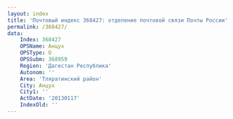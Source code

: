 ```yaml
---
layout: index
title: 'Почтовый индекс 368427: отделение почтовой связи Почты России'
permalink: /368427/
data:
    Index: 368427
    OPSName: Анцух
    OPSType: О
    OPSSubm: 368959
    Region: 'Дагестан Республика'
    Autonom: ''
    Area: 'Тляратинский район'
    City: Анцух
    City1: ''
    ActDate: '20130117'
    IndexOld: ''
---
```


